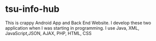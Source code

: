 # tsu-info-hub
This is crappy Android App and Back End Website. I develop these two application when I was starting in programming. I use Java, XML, JavaScript,JSON, AJAX, PHP, HTML, CSS
